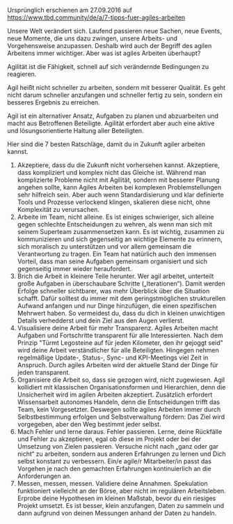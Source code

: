 Ursprünglich erschienen am 27.09.2016 auf https://www.tbd.community/de/a/7-tipps-fuer-agiles-arbeiten

Unsere Welt verändert sich. Laufend passieren neue Sachen, neue Events, neue Momente, die uns dazu zwingen, unsere Arbeits- und Vorgehensweise anzupassen. Deshalb wird auch der Begriff des agilen Arbeitens immer wichtiger. Aber was ist agiles Arbeiten überhaupt?

Agilität ist die Fähigkeit, schnell auf sich verändernde Bedingungen zu reagieren.

Agil heißt nicht schneller zu arbeiten, sondern mit besserer Qualität. Es geht nicht darum schneller anzufangen und schneller fertig zu sein, sondern ein besseres Ergebnis zu erreichen.

Agil ist ein alternativer Ansatz, Aufgaben zu planen und abzuarbeiten und macht aus Betroffenen Beteiligte. Agilität erfordert aber auch eine aktive und lösungsorientierte Haltung aller Beteiligten.

Hier sind die 7 besten Ratschläge, damit du in Zukunft agiler arbeiten kannst.
1. Akzeptiere, dass du die Zukunft nicht vorhersehen kannst. Akzeptiere, dass kompliziert und komplex nicht das Gleiche ist. Während man komplizierte Probleme nicht mit Agilität, sondern mit besserer Planung angehen sollte, kann Agiles Arbeiten bei komplexen Problemstellungen sehr hilfreich sein. Aber auch wenn Standardisierung und klar definierte Tools und Prozesse verlockend klingen, skalieren diese nicht, ohne Komplexität zu verursachen.
2. Arbeite im Team, nicht alleine. Es ist einiges schwieriger, sich alleine gegen schlechte Entscheidungen zu wehren, als wenn man sich mit seinem Superteam zusammensetzen kann. Es ist wichtig, zusammen zu kommunizieren und sich gegenseitig an wichtige Elemente zu erinnern, sich moralisch zu unterstützen und vor allem gemeinsam die Verantwortung zu tragen. Ein Team hat natürlich auch den immensen Vorteil, dass man seine Aufgaben gemeinsam organisiert und sich gegenseitig immer wieder heraufordert.
3. Brich die Arbeit in kleinere Teile herunter. Wer agil arbeitet, unterteilt große Aufgaben in überschaubare Schritte („Iterationen“). Damit werden Erfolge schneller sichtbarer, was mehr Überblick über die Situation schafft. Dafür solltest du immer mit dem geringstmöglichen strukturellen Aufwand anfangen und nur Dinge hinzufügen, die einen spezifischen Mehrwert haben. So vermeidest du, dass du dich in kleinen unwichtigen Details verhedderst und dein Ziel aus den Augen verlierst.
4. Visualisiere deine Arbeit für mehr Transparenz. Agiles Arbeiten macht Aufgaben und Fortschritte transparent für alle Interessierten. Nach dem Prinzip "Türmt Legosteine auf für jeden Kilometer, den ihr gejoggt seid" wird deine Arbeit verständlicher für alle Beteiligten. Hingegen nehmen regelmäßige Update-, Status-, Sync- und KPI-Meetings viel Zeit in Anspruch. Durch agiles Arbeiten wird der aktuelle Stand der Dinge für jeden transparent.
5. Organisiere die Arbeit so, dass sie gezogen wird, nicht zugewiesen. Agil kollidiert mit klassischen Organisationsformen und Hierarchien, denn die Unsicherheit wird im agilen Arbeiten akzeptiert. Zusätzlich erfordert Wissensarbeit autonomes Handeln, denn die Entscheidungen trifft das Team, kein Vorgesetzter. Deswegen sollte agiles Arbeiten immer durch Selbstbestimmung erfolgen und Selbstverwaltung fördern: Das Ziel wird vorgegeben, aber den Weg bestimmt jeder selbst.
6. Mach Fehler und lerne daraus. Fehler passieren. Lerne, deine Rückfälle und Fehler zu akzeptieren, egal ob diese im Projekt oder bei der Umsetzung von Zielen passieren. Versuche nicht nach „ganz oder gar nicht“ zu arbeiten, sondern aus anderen Erfahrungen zu lernen und Dich selbst konstant zu verbessern. Ein/e agile/r Mitarbeiter/in passt das Vorgehen je nach den gemachten Erfahrungen kontinuierlich an die Anforderungen an.
7. Messen, messen, messen. Validiere deine Annahmen. Spekulation funktioniert vielleicht an der Börse, aber nicht im regulären Arbeitsleben. Erprobe deine Hypothesen im kleinen Maßstab, bevor du ein riesiges Projekt umsetzt. Es ist besser, klein anzufangen, Daten zu sammeln und dann aufgrund von deinen Messungen anhand der Daten zu handeln.

